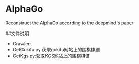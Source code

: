 # AlphaGo
Reconstruct the AlphaGo according to the deepmind's paper

##文件说明
- Crawler:
 - GetGokifu.py:获取gokifu网站上的围棋棋谱
 - GetKgs.py:获取KGS网站上的围棋棋谱
